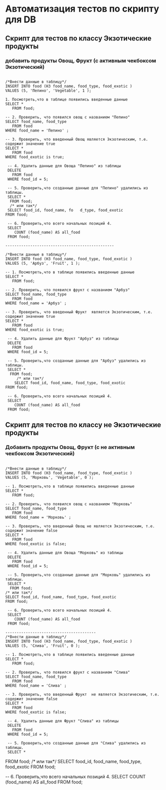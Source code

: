 # <a name="up" /> Автоматизация тестов по скрипту для DB
## Скрипт для тестов по классу Экзотические продукты
### добавить продукты Овощ, Фрукт (с активным чекбоксом Экзотический)
```

/*Внести данные в таблицу*/
INSERT INTO food (H3 food_name, food_type, food_exotic )
VALUES (5, 'Пепино', 'Vegetable', 1 );

1. Посмотреть,что в таблице появились введенные данные
SELECT *
   FROM food;

-- 2. Проверить, что появился овощ с названием "Пепино"
SELECT food_name, food_type 
   FROM food
WHERE food_name = 'Пепино' ;

-- 3. Проверить, что введенный Овощ является Экзотическим, т.е. содержит значение true
SELECT * 
   FROM food
WHERE food_exotic is true;
 
 -- 4. Удалить данные для Овоща "Пепино" из таблицы
 DELETE 
   FROM food
 WHERE food_id = 5; 

 -- 5. Проверить,что созданные данные для "Пепино" удалились из таблицы.
 SELECT *
  FROM food;
  /* или так*/
 SELECT food_id, food_name, fo   d_type, food_exotic
FROM food; 

 -- 6. Проверить,что всего начальных позиций 4.
 SELECT
    COUNT (food_name) AS all_food
 FROM food;

------------------------------------------------

/*Внести данные в таблицу*/
INSERT INTO food (H3 food_name, food_type, food_exotic )
VALUES (5, 'Арбуз', 'Fruit', 1 );

-- 1. Посмотреть,что в таблице появились введенные данные
SELECT *
   FROM food;

-- 2. Проверить, что появился фрукт с названием "Арбуз"
SELECT food_name, food_type 
   FROM food
WHERE food_name = 'Арбуз' ;

-- 3. Проверить, что введенный Фрукт  является Экзотическим, т.е. содержит значение true
SELECT * 
   FROM food
WHERE food_exotic is true;
 
 -- 4. Удалить данные для Фрукт "Арбуз" из таблицы
 DELETE 
   FROM food
 WHERE food_id = 5; 

 -- 5. Проверить,что созданные данные для "Арбуз" удалились из таблицы.
 SELECT *
  FROM food;
     /* или так*/
    SELECT food_id, food_name, food_type, food_exotic
FROM food; 

 -- 6. Проверить,что всего начальных позиций 4.
 SELECT
    COUNT (food_name) AS all_food
 FROM food; 
```
## Скрипт для тестов по классу не Экзотические продукты
### Добавить продукты Овощ, Фрукт (с не активным чекбоксом Экзотический)
```

/*Внести данные в таблицу*/
INSERT INTO food (H3 food_name, food_type, food_exotic )
VALUES (5, 'Морковь', 'Vegetable', 0 );

-- 1. Посмотреть,что в таблице появились введенные данные
SELECT *
   FROM food;

-- 2. Проверить, что появился овощ с названием "Морковь"
SELECT food_name, food_type 
   FROM food
WHERE food_name = 'Морковь' ;

-- 3. Проверить, что введенный Овощ не является Экзотическим, т.е. содержит значение false
SELECT * 
   FROM food
WHERE food_exotic is false;
 
 -- 4. Удалить данные для Овоща "Морковь" из таблицы
 DELETE 
   FROM food
 WHERE food_id = 5; 

 -- 5. Проверить,что созданные данные для "Морковь" удалились из таблицы.
 SELECT *
  FROM food;                                                                                                                                           /* или так*/                                                                                       SELECT food_id, food_name, food_type, food_exotic
FROM food; 

 -- 6. Проверить,что всего начальных позиций 4.
 SELECT
    COUNT (food_name) AS all_food
 FROM food; 

----------------------------------------
/*Внести данные в таблицу*/
INSERT INTO food (H3 food_name, food_type, food_exotic )
VALUES (5, 'Слива', 'Fruit', 0 );

-- 1. Посмотреть,что в таблице появились введенные данные
SELECT *
   FROM food;

-- 2. Проверить, что появился фрукт с названием "Слива"
SELECT food_name, food_type 
   FROM food
WHERE food_name = 'Слива' ;

-- 3. Проверить, что введенный Фрукт  не является Экзотическим, т.е. содержит значение false
SELECT * 
   FROM food
WHERE food_exotic is false;
 
 -- 4. Удалить данные для Фрукт "Слива" из таблицы
 DELETE 
   FROM food
 WHERE food_id = 5; 

 -- 5. Проверить,что созданные данные для "Слива" удалились из таблицы.
 SELECT *
```
  FROM food;                                                                                                                                           /* или так*/                                                                                       SELECT food_id, food_name, food_type, food_exotic
FROM food; 

 -- 6. Проверить,что всего начальных позиций 4.
 SELECT
    COUNT (food_name) AS all_food
 FROM food; 
